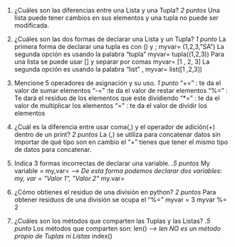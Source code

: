 1. ¿Cuáles son las diferencias entre una Lista y una Tupla?  *2 puntos*
Una lista puede tener cambios en sus elementos y  una tupla no puede ser modificada.
 
2. ¿Cuáles son las dos formas de declarar una Lista y un Tupla?   *1 punto*
La primera forma de declarar una tupla es con () y ; myvar= (1,2,3,”SA”)
La segunda opción es usando la palabra “tupla” myvar= tupla((1,2,3))
Para una lista se puede usar [] y separar por comas myvar= [1 , 2, 3]
La segunda opción es usando la palabra “list” , myvar= list([1 ,2,3])
 
3. Mencione 5 operadores de asignación y su uso.   *1 punto*
“+=” : te da el valor de sumar elementos
“-=” :te da el valor de restar elementos
“%=” : Te dará el residuo de los elementos que este dividiendo 
“*=” : te da el valor de multiplicar los elementos 
“\=” : te da el valor de dividir los elementos
 
4. ¿Cuál es la diferencia entre usar coma(,) y el operador de adición(+) dentro de un print?   *2 puntos*
La (,) se utiliza para concatenar datos sin importar de qué tipo son en cambio el “+” tienes que tener el mismo tipo de datos para concatenar.
 
5. Indica 3 formas incorrectas de declarar una variable.   *.5 puntos*
My variable = 
my,var=   *--> De esta forma podemos declarar dos variables: my, var = "Valor 1", "Valor 2"*
my.var=
 
6. ¿Cómo obtienes el residuo de una división en python?   *2 puntos*
 Para obtener residuos de una división se ocupa el “%=”
myvar = 3
myvar %= 2 
 
7. ¿Cuáles son los métodos que comparten las Tuplas y las Listas?   *.5 punto*
Los métodos que comparten son:
len()  *--> len NO es un método propio de Tuplas ni Listas*
index()